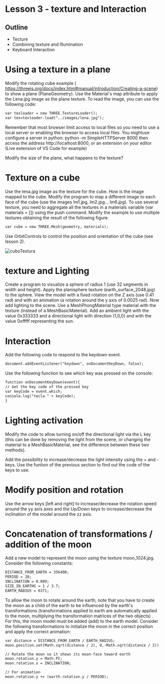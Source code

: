 # Lesson 3 - texture and Interaction

## Outline
* Tecture
* Combining texture and Illumination
* Keyboard Interaction

# Using a texture in a plane
Modify the rotating cube example ( https://threejs.org/docs/index.html#manual/introduction/Creating-a-scene) to show a plane (PlaneGeometry).
Use the Material's map attribute to apply the Lena.jpg image as the plane texture. To read the image, you can use the following code:
``` html
var texloader = new THREE.TextureLoader();
var tex=texloader.load("../images/lena.jpg");
```
Remember that most browser limit access to local files so you need to use a local server or enabling the browser to access local files. 
You mightuse configure a server in python: python -m SimpleHTTPServer 8000 then access the address http://localhost:8000, or an extension on your editor (Live extension of VS Code for example)

Modify the size of the plane, what happens to the texture?

#	Texture on a cube
Use the lena.jpg image as the texture for the cube. How is the image mapped to the cube.
Modify the program to map a different image to each face of the cube (use the images Im1.jpg, Im2.jpg... Im6.jpg). To use several texture, you need to aggregate all the textures in a materials variable (var materials = [])  using the push command. Modify the example to use multiple textures  obtaining the result of the following figure.
``` html
var cube = new THREE.Mesh(geometry, materials);
``` 
Use OrbitControls to control the position and orientation of the cube (see lesson 2).

 
![cuboTextura](./cuboTextura.png)

# texture and Lighting
Create a program to visualize a sphere of radius 1 (use 32 segments in width and height). Apply the planisphere texture (earth_surface_2048.jpg) to the sphere. View the model with a fixed rotation on the Z axis (use 0.41 rad) and with an animation (a rotation around the y axis of 0.0025 rad).
Now add lighting to the scene. Use a MeshPhongMaterial type material with the texture (instead of a MeshBasicMaterial). Add an ambient light with the value 0x333333 and a directional light with direction (1,0,0) and with the value 0xfffff representing the sun.

# Interaction
Add the following code to respond to the keydown event.
``` html
document.addEventListener("keydown", onDocumentKeyDown, false);
``` 
Use the following function to see which key was pressed on the console:
``` html
function onDocumentKeyDown(event){ 
// Get the key code of the pressed key 
var keyCode = event.which;
console.log("tecla " + keyCode);
}
``` 

# Lighting activation
Modify the code to allow turning on/off the directional light via the L key (this can be done by removing the light from the scene, or changing the material to a MeshBasicMaterial, see the difference between these two methods).

Add the possibility to increase/decrease the light intensity using the + and - keys. Use the funtion of the previous section to find out the code of the keys to use.

#	Modify position and rotation
Use the arrow keys [left and right] to increase/decrease the rotation speed around the yy axis axes and the Up/Down keys to increase/decrease the inclination of the model around the zz axis.

# Concatenation of transformations / addition of the moon
Add a new model to represent the moon using the texture moon_1024.jpg. Consider the following constants:
``` html
DISTANCE_FROM_EARTH = 356400;
PERIOD = 28;
INCLINATION = 0.089;
SIZE_IN_EARTHS = 1 / 3.7;
EARTH_RADIUS = 6371;
``` 
To allow the moon to rotate around the earth, note that you have to create the moon as a child of the earth to be influenced by the earth's transformations (transformations applied to earth are automatically applied to the moon, multiplying the transformation matrices of the two objects) . For this, the moon model must be added (add) to the earth model. Consider the following transformations to initialize the moon in the correct position and apply the correct animation:

``` html
var distance = DISTANCE_FROM_EARTH / EARTH_RADIUS;
moon.position.set(Math.sqrt(distance / 2), 0,-Math.sqrt(distance / 2));

// Rotate the moon so it shows its moon-face toward earth
moon.rotation.y = Math.PI;
moon.rotation.x = INCLINATION;

// For animation 
moon.rotation.y += (earth.rotation.y / PERIOD);
``` 
